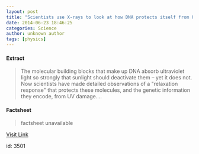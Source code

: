 ```yaml
---
layout: post
title: "Scientists use X-rays to look at how DNA protects itself from UV light"
date: 2014-06-23 18:46:25
categories: Science
author: unknown author
tags: [physics]
---
```



#### Extract
>The molecular building blocks that make up DNA absorb ultraviolet light so strongly that sunlight should deactivate them – yet it does not. Now scientists have made detailed observations of a "relaxation response" that protects these molecules, and the genetic information they encode, from UV damage....

#### Factsheet
>factsheet unavailable

[Visit Link](http://phys.org/news322753553.html)

id:    3501
